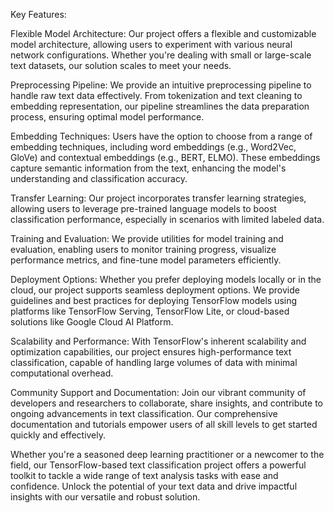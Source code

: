 Key Features:

Flexible Model Architecture: Our project offers a flexible and customizable model architecture, allowing users to experiment with various neural network configurations. Whether you're dealing with small or large-scale text datasets, our solution scales to meet your needs.

Preprocessing Pipeline: We provide an intuitive preprocessing pipeline to handle raw text data effectively. From tokenization and text cleaning to embedding representation, our pipeline streamlines the data preparation process, ensuring optimal model performance.

Embedding Techniques: Users have the option to choose from a range of embedding techniques, including word embeddings (e.g., Word2Vec, GloVe) and contextual embeddings (e.g., BERT, ELMO). These embeddings capture semantic information from the text, enhancing the model's understanding and classification accuracy.

Transfer Learning: Our project incorporates transfer learning strategies, allowing users to leverage pre-trained language models to boost classification performance, especially in scenarios with limited labeled data.

Training and Evaluation: We provide utilities for model training and evaluation, enabling users to monitor training progress, visualize performance metrics, and fine-tune model parameters efficiently.

Deployment Options: Whether you prefer deploying models locally or in the cloud, our project supports seamless deployment options. We provide guidelines and best practices for deploying TensorFlow models using platforms like TensorFlow Serving, TensorFlow Lite, or cloud-based solutions like Google Cloud AI Platform.

Scalability and Performance: With TensorFlow's inherent scalability and optimization capabilities, our project ensures high-performance text classification, capable of handling large volumes of data with minimal computational overhead.

Community Support and Documentation: Join our vibrant community of developers and researchers to collaborate, share insights, and contribute to ongoing advancements in text classification. Our comprehensive documentation and tutorials empower users of all skill levels to get started quickly and effectively.

Whether you're a seasoned deep learning practitioner or a newcomer to the field, our TensorFlow-based text classification project offers a powerful toolkit to tackle a wide range of text analysis tasks with ease and confidence. Unlock the potential of your text data and drive impactful insights with our versatile and robust solution.





